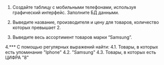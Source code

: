 1. Создайте таблицу с мобильными телефонами, используя
графический интерфейс. Заполните БД данными. 

2. Выведите название, производителя и цену для
товаров, количество которых превышает 2.

3. Выведите весь ассортимент товаров марки “Samsung”.

4.*** С помощью регулярных выражений найти:
4.1. Товары, в которых есть упоминание "Iphone"
4.2. "Samsung"
4.3. Товары, в которых есть ЦИФРА "8"
